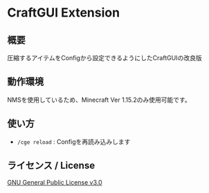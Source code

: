 # CraftGUI Extension

## 概要
圧縮するアイテムをConfigから設定できるようにしたCraftGUIの改良版

## 動作環境
NMSを使用しているため、Minecraft Ver 1.15.2のみ使用可能です。


## 使い方
- `/cge reload` : Configを再読み込みします

## ライセンス / License
[GNU General Public License v3.0](LICENSE)
